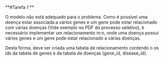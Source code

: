 **#Tarefa 1
**

O modelo não está adequado para o problema. Como é possível uma doença estar associada a vários genes e um gene pode estar relacionado com várias doenças (Vide exemplo no PDF do processo seletivo), é necessário implementar um relacionamento m:n, onde uma doença possui vários genes e um gene pode estar relacionado a várias doenças.

Desta forma, deve ser criada uma tabela de relacionamento contendo o os ids da tabela de genes e da tabela de doenças (gene_id, disease_id).